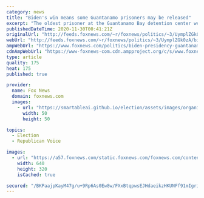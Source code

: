 ```yaml
---
category: news
title: "Biden's win means some Guantanamo prisoners may be released"
excerpt: "The oldest prisoner at the Guantanamo Bay detention center went to his latest review board hearing with a degree of hope, something that has been scarce during his 16 years locked up without charges at the U.S. base in Cuba."
publishedDateTime: 2020-11-30T00:41:21Z
originalUrl: "http://feeds.foxnews.com/~r/foxnews/politics/~3/UymplZGk0zA/biden-presidency-guantanamo-prisoners-released"
webUrl: "http://feeds.foxnews.com/~r/foxnews/politics/~3/UymplZGk0zA/biden-presidency-guantanamo-prisoners-released"
ampWebUrl: "https://www.foxnews.com/politics/biden-presidency-guantanamo-prisoners-released.amp"
cdnAmpWebUrl: "https://www-foxnews-com.cdn.ampproject.org/c/s/www.foxnews.com/politics/biden-presidency-guantanamo-prisoners-released.amp"
type: article
quality: 175
heat: 175
published: true

provider:
  name: Fox News
  domain: foxnews.com
  images:
    - url: "https://smartableai.github.io/election/assets/images/organizations/foxnews.com-50x50.jpg"
      width: 50
      height: 50

topics:
  - Election
  - Republican Voice

images:
  - url: "https://a57.foxnews.com/static.foxnews.com/foxnews.com/content/uploads/2020/11/640/320/AP20330676665625-1.jpg?ve=1&tl=1"
    width: 640
    height: 320
    isCached: true

secured: "/BKPaajpKayM47g/u+9Rp6As0Ew8w/FXxBtqpwsEJHdaeikzHKUNFf91mIgrivsBE5kgsU3+JiAuOTZ++gVb4AUN43hyUaiOYEmyHzZ7MRJrJX7tobFtsTZJ9wfZvbf9MS4BMeB8OvYwueGxdzI2nKt9kOwMKSdMVmWceIVEQu0/Dwpm5RlfkvoBAOKYe4MQ0jOI1Lbo5stg5EYAO/SE9Oez1YmUSN0JvhOg413nbbGgW/VQm0UnFDZJ7pjyBY7hsu3XIkyUaFl4DlZJuAPx16wObO34i5LVOo4gnupQutIb0O/YdIXkPw/T8xOLm6YhkXB1Sa2QxpKxKZLOMwLBVWnFpNqod6AMeTe1H7lallI=;kGvn9l9q0g3rCyi/4XOxeA=="
---
```


